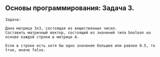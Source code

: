 
## Основы программирования: Задача 3.

```
Задача:

Дана матрица 3х3, состоящая из вещественных чисел.
Составить матричный вектор, состоящий из значений типа boolean на основе каждой строки в матрице А.

Если в строке есть хотя бы одно значение большее или равное 0.5, то true, иначе false.
```
